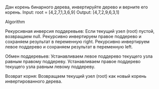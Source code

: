 Дан корень бинарного дерева, инвертируйте дерево и верните его корень.
Input: root = [4,2,7,1,3,6,9]
Output: [4,7,2,9,6,3,1]

Algorithm

Рекурсивная инверсия поддеревьев:
Если текущий узел (root) пустой, возвращаем null.
Рекурсивно инвертируем правое поддерево и сохраняем результат в переменную right.
Рекурсивно инвертируем левое поддерево и сохраняем результат в переменную left.

Обмен поддеревьев:
Устанавливаем левое поддерево текущего узла равным правому поддереву.
Устанавливаем правое поддерево текущего узла равным левому поддереву.

Возврат корня:
Возвращаем текущий узел (root) как новый корень инвертированного дерева.


